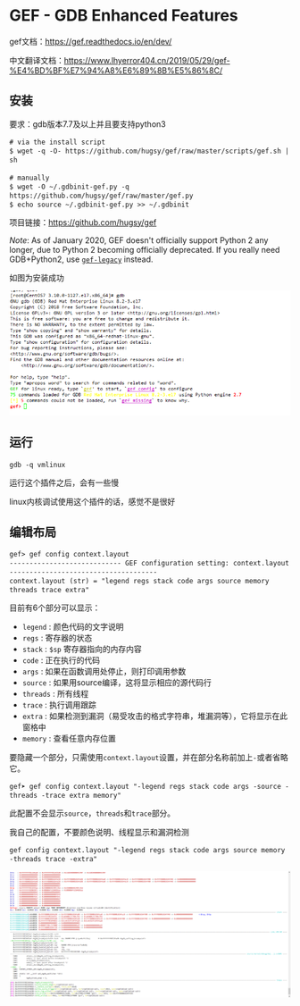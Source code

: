 # GEF - GDB Enhanced Features



gef文档：https://gef.readthedocs.io/en/dev/

中文翻译文档：https://www.lhyerror404.cn/2019/05/29/gef-%E4%BD%BF%E7%94%A8%E6%89%8B%E5%86%8C/



## 安装

要求：gdb版本7.7及以上并且要支持python3

```shell
# via the install script
$ wget -q -O- https://github.com/hugsy/gef/raw/master/scripts/gef.sh | sh

# manually
$ wget -O ~/.gdbinit-gef.py -q https://github.com/hugsy/gef/raw/master/gef.py
$ echo source ~/.gdbinit-gef.py >> ~/.gdbinit
```



项目链接：https://github.com/hugsy/gef

*Note*: As of January 2020, GEF doesn't officially support Python 2 any longer, due to Python 2 becoming officially deprecated. If you really need GDB+Python2, use [`gef-legacy`](https://github.com/hugsy/gef-legacy) instead.



如图为安装成功

![image-20201211175611650](https://raw.githubusercontent.com/supermanc88/ImageSources/master/image-20201211175611650.png)



## 运行

```shell
gdb -q vmlinux 
```



运行这个插件之后，会有一些慢



linux内核调试使用这个插件的话，感觉不是很好



## 编辑布局

```shell
gef> gef config context.layout
---------------------------- GEF configuration setting: context.layout -------------------------------------
context.layout (str) = "legend regs stack code args source memory threads trace extra"
```



目前有6个部分可以显示：

- `legend` : 颜色代码的文字说明
- `regs` : 寄存器的状态
- `stack` : `$sp` 寄存器指向的内存内容
- `code` : 正在执行的代码
- `args` : 如果在函数调用处停止，则打印调用参数
- `source` : 如果用source编译，这将显示相应的源代码行
- `threads` : 所有线程
- `trace` : 执行调用跟踪
- `extra` : 如果检测到漏洞（易受攻击的格式字符串，堆漏洞等），它将显示在此窗格中
- `memory` : 查看任意内存位置

要隐藏一个部分，只需使用`context.layout`设置，并在部分名称前加上`-`或者省略它。

```
gef➤ gef config context.layout "-legend regs stack code args -source -threads -trace extra memory"
```

此配置不会显示`source`，`threads`和`trace`部分。



我自己的配置，不要颜色说明、线程显示和漏洞检测

```shell
gef config context.layout "-legend regs stack code args source memory -threads trace -extra"
```



![image-20201211183754742](https://raw.githubusercontent.com/supermanc88/ImageSources/master/image-20201211183754742.png)